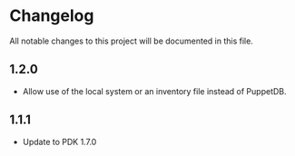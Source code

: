 # Changelog

All notable changes to this project will be documented in this file.

## 1.2.0

- Allow use of the local system or an inventory file instead of PuppetDB.

## 1.1.1

- Update to PDK 1.7.0
